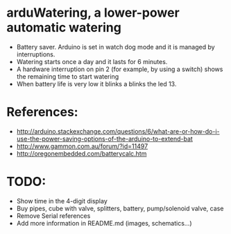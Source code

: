 # arduWatering, a lower-power automatic watering
 - Battery saver. Arduino is set in watch dog mode and it is managed by interruptions.
 - Watering starts once a day and it lasts for 6 minutes.
 - A hardware interruption on pin 2 (for example, by using a switch) shows the remaining time to start watering
 - When battery life is very low it blinks a blinks the led 13.

# References:
 - http://arduino.stackexchange.com/questions/6/what-are-or-how-do-i-use-the-power-saving-options-of-the-arduino-to-extend-bat
 - http://www.gammon.com.au/forum/?id=11497
 - http://oregonembedded.com/batterycalc.htm


# TODO:
 - Show time in the 4-digit display
 - Buy pipes, cube with valve, splitters, battery, pump/solenoid valve, case
 - Remove Serial references
 - Add more information in README.md (images, schematics...)
